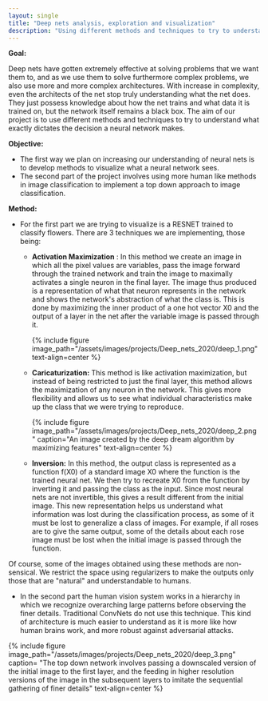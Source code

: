 ```yaml
---
layout: single
title: "Deep nets analysis, exploration and visualization"
description: "Using different methods and techniques to try to understand what exactly dictates the decision a neural network makes"
---
```


**Goal:**

Deep nets have gotten extremely effective at solving problems that we want them to, and as we use them to solve furthermore complex problems, we also use more and more complex architectures. With increase in complexity, even the architects of the net stop truly understanding what the net does. They just possess knowledge about how the net trains and what data it is trained on, but the network itself remains a black box. The aim of our project is to use different methods and techniques to try to understand what exactly dictates the decision a neural network makes.

**Objective:**

- The first way we plan on increasing our understanding of neural nets is to develop methods to visualize what a neural network sees.
- The second part of the project involves using more human like methods in image classification to implement a top down approach to image classification.

**Method:**

- For the first part we are trying to visualize is a RESNET trained to classify flowers. There are 3 techniques we are implementing, those being:
  - **Activation Maximization** : In this method we create an image in which all the pixel values are variables, pass the image forward through the trained network and train the image to maximally activates a single neuron in the final layer. The image thus produced is a representation of what that neuron represents in the network and shows the network&#39;s abstraction of what the class is. This is done by maximizing the inner product of a one hot vector X0 and the output of a layer in the net after the variable image is passed through it.

    {% include figure image_path="/assets/images/projects/Deep_nets_2020/deep_1.png" text-align=center %}

  - **Caricaturization:** This method is like activation maximization, but instead of being restricted to just the final layer, this method allows the maximization of any neuron in the network. This gives more flexibility and allows us to see what individual characteristics make up the class that we were trying to reproduce.

    {% include figure image_path="/assets/images/projects/Deep_nets_2020/deep_2.png" caption="An image created by the deep dream algorithm by maximizing features" text-align=center %} 

  - **Inversion:** In this method, the output class is represented as a function f(X0) of a standard image X0 where the function is the trained neural net. We then try to recreate X0 from the function by inverting it and passing the class as the input. Since most neural nets are not invertible, this gives a result different from the initial image. This new representation helps us understand what information was lost during the classification process, as some of it must be lost to generalize a class of images. For example, if all roses are to give the same output, some of the details about each rose image must be lost when the initial image is passed through the function.

 Of course, some of the images obtained using these methods are non-sensical. We restrict the space using regularizers to make the outputs only those that are &quot;natural&quot; and understandable to humans.

- In the second part the human vision system works in a hierarchy in which we recognize overarching large patterns before observing the finer details. Traditional ConvNets do not use this technique. This kind of architecture is much easier to understand as it is more like how human brains work, and more robust against adversarial attacks.

{% include figure image_path="/assets/images/projects/Deep_nets_2020/deep_3.png" caption= "The top down network involves passing a downscaled version of the initial image to the first layer, and the feeding in higher resolution versions of the image in the subsequent layers to imitate the sequential gathering of finer details" text-align=center %}
